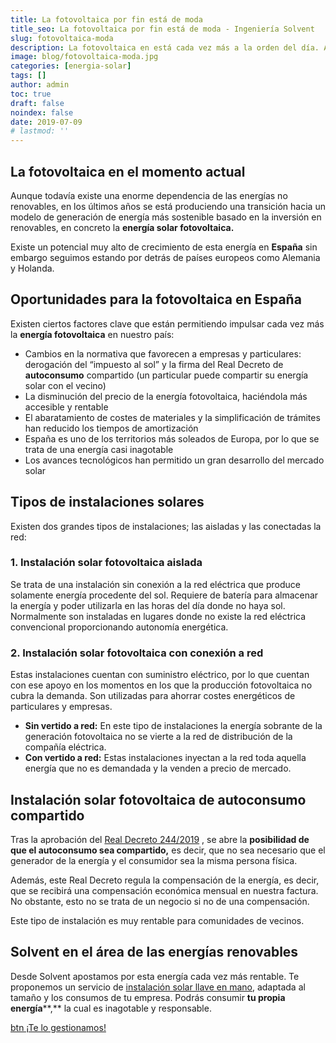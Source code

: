 ```yaml
---
title: La fotovoltaica por fin está de moda
title_seo: La fotovoltaica por fin está de moda - Ingeniería Solvent
slug: fotovoltaica-moda
description: La fotovoltaica en está cada vez más a la orden del día. Aún existe una enorme dependencia de las energías no renovables
image: blog/fotovoltaica-moda.jpg
categories: [energia-solar]
tags: []
author: admin
toc: true
draft: false
noindex: false
date: 2019-07-09
# lastmod: ''
---
```

## La fotovoltaica en el momento actual

Aunque todavía existe una enorme dependencia de las energías no renovables, en los últimos años se está produciendo una transición hacia un modelo de generación de energía más sostenible basado en la inversión en renovables, en concreto la **energía solar fotovoltaica.**

Existe un potencial muy alto de crecimiento de esta energía en **España** sin embargo seguimos estando por detrás de países europeos como Alemania y Holanda.

## Oportunidades para la fotovoltaica en España

Existen ciertos factores clave que están permitiendo impulsar cada vez más la **energía fotovoltaica** en nuestro país:

- Cambios en la normativa que favorecen a empresas y particulares: derogación del “impuesto al sol” y la firma del Real Decreto de **autoconsumo** compartido (un particular puede compartir su energía solar con el vecino)
- La disminución del precio de la energía fotovoltaica, haciéndola más accesible y rentable
- El abaratamiento de costes de materiales y la simplificación de trámites han reducido los tiempos de amortización
- España es uno de los territorios más soleados de Europa, por lo que se trata de una energía casi inagotable
- Los avances tecnológicos han permitido un gran desarrollo del mercado solar

## Tipos de instalaciones solares

Existen dos grandes tipos de instalaciones; las aisladas y las conectadas la red:

### 1. Instalación solar fotovoltaica aislada

Se trata de una instalación sin conexión a la red eléctrica que produce solamente energía procedente del sol. Requiere de batería para almacenar la energía y poder utilizarla en las horas del día donde no haya sol. Normalmente son instaladas en lugares donde no existe la red eléctrica convencional proporcionando autonomía energética.

### 2. Instalación solar fotovoltaica con conexión a red

Estas instalaciones cuentan con suministro eléctrico, por lo que cuentan con ese apoyo en los momentos en los que la producción fotovoltaica no cubra la demanda. Son utilizadas para ahorrar costes energéticos de particulares y empresas.

- **Sin vertido a red:** En este tipo de instalaciones la energía sobrante de la generación fotovoltaica no se vierte a la red de distribución de la compañía eléctrica.
- **Con vertido a red:** Estas instalaciones inyectan a la red toda aquella energía que no es demandada y la venden a precio de mercado.

## Instalación solar fotovoltaica de autoconsumo compartido

Tras la aprobación del [Real Decreto 244/2019](https://www.boe.es/boe/dias/2019/04/06/pdfs/BOE-A-2019-5089.pdf) , se abre la **posibilidad de que el autoconsumo sea compartido,** es decir, que no sea necesario que el generador de la energía y el consumidor sea la misma persona física.

Además, este Real Decreto regula la compensación de la energía, es decir, que se recibirá una compensación económica mensual en nuestra factura. No obstante, esto no se trata de un negocio si no de una compensación.

Este tipo de instalación es muy rentable para comunidades de vecinos.

## Solvent en el área de las energías renovables

Desde Solvent apostamos por esta energía cada vez más rentable. Te proponemos un servicio de [instalación solar llave en mano](/autoconsumo-fotovoltaico/), adaptada al tamaño y los consumos de tu empresa. Podrás consumir **tu propia energía****,** la cual es inagotable y responsable.

[btn ¡Te lo gestionamos!](/contacto/)
